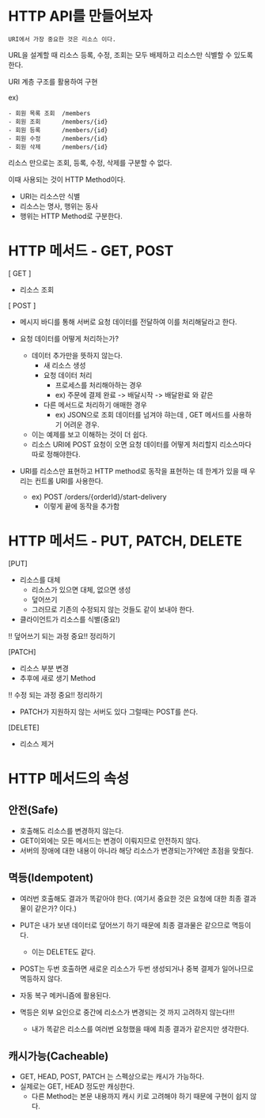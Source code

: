 # HTTP API를 만들어보자

```
URI에서 가장 중요한 것은 리소스 이다.
```

URL을 설계할 때 리소스 등록, 수정, 조회는 모두 배제하고  리소스만 식별할 수 있도록 한다.

URI 계층 구조를 활용하여 구현

ex)

```
- 회원 목록 조회  /members
- 회원 조회      /members/{id}
- 회원 등록      /members/{id}
- 회원 수정      /members/{id}
- 회원 삭제      /members/{id}
```

리소스 만으로는 조회, 등록, 수정, 삭제를 구분할 수 없다.

이때 사용되는 것이 HTTP Method이다.



- URI는 리소스만 식별
- 리소스는 명사, 행위는 동사
- 행위는 HTTP Method로 구분한다.



# HTTP 메서드 - GET, POST



[ GET ]

- 리소스 조회



[ POST ]

- 메시지 바디를 통해 서버로 요청 데이터를 전달하여 이를 처리해달라고 한다.
- 요청 데이터를 어떻게 처리하는가?
  - 데이터 추가만을 뜻하지 않는다.
    - 새 리소스 생성
    - 요청 데이터 처리
      - 프로세스를 처리해아하는 경우
      - ex) 주문에 결제 완료 -> 배달시작 -> 배달완료 와 같은
    - 다른 메서드로 처리하기 애매한 경우
      - ex) JSON으로 조회 데이터를 넘겨야 햐는데 , GET 메서드를 사용하기 어려운 경우.
  - 이는 예제를 보고 이해하는 것이 더 쉽다.
  - 리소스 URI에 POST 요청이 오면 요청 데이터를 어떻게 처리할지 리소스마다 따로 정해야한다. 

- URI를 리소스만 표현하고 HTTP method로 동작을 표현하는 데 한계가 있을 때 우리는 컨트롤 URI를 사용한다.
  - ex) POST /orders/{orderId}/start-delivery 
    - 이렇게 끝에 동작을 추가함



# HTTP 메서드 - PUT, PATCH, DELETE

[PUT]

- 리소스를 대체 
  - 리소스가 있으면 대체, 없으면 생성
  - 덮어쓰기
  - 그러므로 기존의 수정되지 않는 것들도 같이 보내야 한다.
- 클라이언트가 리소스를 식별(중요!)

!! 덮어쓰기 되는 과정 중요!! 정리하기



[PATCH]

- 리소스 부분 변경
- 추후에 새로 생기 Method

!! 수정 되는 과정 중요!! 정리하기

- PATCH가 지원하지 않는 서버도 있다 그럴때는 POST를 쓴다.

[DELETE]

- 리소스 제거



# HTTP 메서드의 속성

## 안전(Safe)

- 호출해도 리소스를 변경하지 않는다.
- GET이외에는 모든 메서드는 변경이 이뤄지므로 안전하지 않다.
- 서버의 장애에 대한 내용이 아니라 해당 리소스가 변경되는가?에만 초점을 맞췄다.

## 멱등(Idempotent)

- 여러번 호출해도 결과가 똑같아야 한다. (여기서 중요한 것은 요청에 대한 최종 결과물이 같은가? 이다.)
- PUT은 내가 보낸 데이터로 덮어쓰기 하기 때문에 최종 결과물은 같으므로 멱등이다.
  - 이는 DELETE도 같다.
- POST는 두번 호출하면 새로운 리소스가 두번 생성되거나 중복 결제가 일어나므로 멱등하지 않다.

- 자동 복구 메커니즘에 활용된다.
- 멱등은 외부 요인으로 중간에 리소스가 변경되는 것 까지 고려하지 않는다!!!
  - 내가 똑같은 리소스를 여러번 요청했을 때에 최종 결과가 같은지만 생각한다.

## 캐시가능(Cacheable)

- GET, HEAD, POST, PATCH 는 스펙상으로는 캐시가 가능하다.
- 실제로는 GET, HEAD 정도만 캐싱한다.
  - 다른 Method는 본문 내용까지 캐시 키로 고려해야 하기 때문에 구현이 쉽지 않다.







